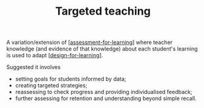﻿---
tags: assessment-for-learning, teaching, teaching-mathematics
title: Targeted teaching
type: note
---
A variation/extension of [[assessment-for-learning]] where teacher knowledge (and evidence of that knowledge) about each student's learning is used to adapt [[design-for-learning]].

Suggested it involves

- setting goals for students informed by data;
- creating targeted strategies;
- reassessing to check progress and providing individualised feedback;
- further assessing for retention and understanding beyond simple recall.

[//begin]: # "Autogenerated link references for markdown compatibility"
[assessment-for-learning]: assessment-for-learning "Assessment for learning"
[design-for-learning]: ../../Design/design-for-learning "Design for learning"
[//end]: # "Autogenerated link references"